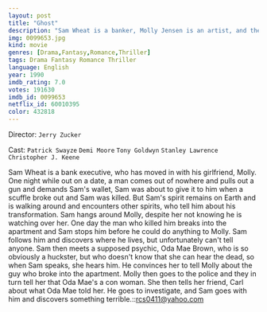 ```yaml
---
layout: post
title: "Ghost"
description: "Sam Wheat is a banker, Molly Jensen is an artist, and the two are madly in love. However, when Sam is murdered by friend and corrupt business partner Carl Bruner over a shady business deal, he is left to roam the Earth as a powerless spirit. When he learns of Carl's betrayal, Sam must seek the help of psychic Oda Mae Brown to set things right and protect Molly from Carl and his goons..."
img: 0099653.jpg
kind: movie
genres: [Drama,Fantasy,Romance,Thriller]
tags: Drama Fantasy Romance Thriller 
language: English
year: 1990
imdb_rating: 7.0
votes: 191630
imdb_id: 0099653
netflix_id: 60010395
color: 432818
---
```

Director: `Jerry Zucker`  

Cast: `Patrick Swayze` `Demi Moore` `Tony Goldwyn` `Stanley Lawrence` `Christopher J. Keene` 

Sam Wheat is a bank executive, who has moved in with his girlfriend, Molly. One night while out on a date, a man comes out of nowhere and pulls out a gun and demands Sam's wallet, Sam was about to give it to him when a scuffle broke out and Sam was killed. But Sam's spirit remains on Earth and is walking around and encounters other spirits, who tell him about his transformation. Sam hangs around Molly, despite her not knowing he is watching over her. One day the man who killed him breaks into the apartment and Sam stops him before he could do anything to Molly. Sam follows him and discovers where he lives, but unfortunately can't tell anyone. Sam then meets a supposed psychic, Oda Mae Brown, who is so obviously a huckster, but who doesn't know that she can hear the dead, so when Sam speaks, she hears him. He convinces her to tell Molly about the guy who broke into the apartment. Molly then goes to the police and they in turn tell her that Oda Mae's a con woman. She then tells her friend, Carl about what Oda Mae told her. He goes to investigate, and Sam goes with him and discovers something terrible.::rcs0411@yahoo.com